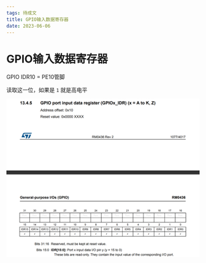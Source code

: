 ```yaml
---
tags: 待成文
title: GPIO输入数据寄存器
date: 2023-06-06
---
```

# GPIO输入数据寄存器

GPIO IDR10 = PE10管脚

读取这一位，如果是 `1` 就是高电平 

![](assets/20230606140110217.png)